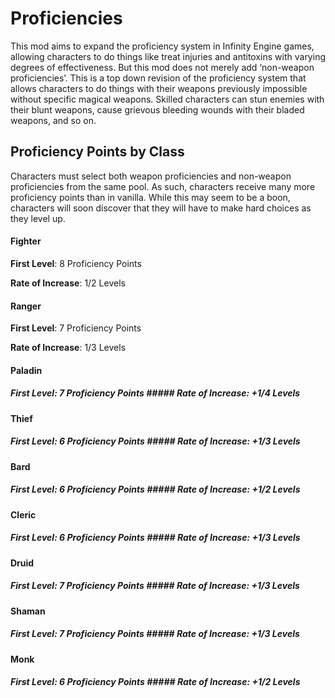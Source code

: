 # Proficiencies

This mod aims to expand the proficiency system in Infinity Engine games, allowing characters to do things like treat injuries and antitoxins with varying degrees of effectiveness.  But this mod does not merely add ‘non-weapon proficiencies’.  This is a top down revision of the proficiency system that allows characters to do things with their weapons previously impossible without specific magical weapons.  Skilled characters can stun enemies with their blunt weapons, cause grievous bleeding wounds with their bladed weapons, and so on. 

## **Proficiency Points by Class**
Characters must select both weapon proficiencies and non-weapon proficiencies from the same pool.  As such, characters receive many more proficiency points than in vanilla.  While this may seem to be a boon, characters will soon discover that they will have to make hard choices as they level up.


#### **Fighter** 

**First Level**: 8 Proficiency Points	

**Rate of Increase**: 1/2 Levels 

#### **Ranger** 

**First Level**: 7 Proficiency Points	

**Rate of Increase**: 1/3 Levels 

#### **Paladin**

##### First Level: 7 Proficiency Points ##### Rate of Increase: +1/4 Levels

#### **Thief** 

##### First Level: 6 Proficiency Points ##### Rate of Increase: +1/3 Levels

#### **Bard**

##### First Level: 6 Proficiency Points ##### Rate of Increase: +1/2 Levels

#### **Cleric**

##### First Level: 6 Proficiency Points ##### Rate of Increase: +1/3 Levels

#### **Druid**

##### First Level: 7 Proficiency Points ##### Rate of Increase: +1/3 Levels

#### **Shaman**

##### First Level: 7 Proficiency Points ##### Rate of Increase: +1/3 Levels

#### **Monk**

##### First Level: 6 Proficiency Points ##### Rate of Increase: +1/2 Levels
